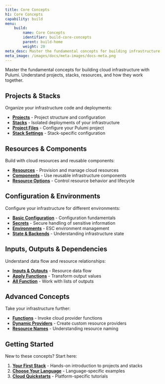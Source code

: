 ```yaml
---
title: Core Concepts
h1: Core Concepts
capability: build
menu:
    build:
        name: Core Concepts
        identifier: build-core-concepts
        parent: build-home
        weight: 20
meta_desc: Master the fundamental concepts for building infrastructure with Pulumi - projects, stacks, resources, components, and configuration.
meta_image: /images/docs/meta-images/docs-meta.png
---
```


Master the fundamental concepts for building cloud infrastructure with Pulumi. Understand projects, stacks, resources, and how they work together.

## Projects & Stacks

Organize your infrastructure code and deployments:

- **[Projects](/docs/iac/concepts/projects/)** - Project structure and configuration
- **[Stacks](/docs/iac/concepts/stacks/)** - Isolated deployments of your infrastructure
- **[Project Files](/docs/iac/concepts/projects/project-file/)** - Configure your Pulumi project
- **[Stack Settings](/docs/iac/concepts/projects/stack-settings-file/)** - Stack-specific configuration

## Resources & Components

Build with cloud resources and reusable components:

- **[Resources](/docs/iac/concepts/resources/)** - Provision and manage cloud resources
- **[Components](/docs/iac/concepts/components/)** - Use reusable infrastructure components
- **[Resource Options](/docs/iac/concepts/options/)** - Control resource behavior and lifecycle

## Configuration & Environments

Configure your infrastructure for different environments:

- **[Basic Configuration](/docs/iac/concepts/config/)** - Configuration fundamentals
- **[Secrets](/docs/iac/concepts/secrets/)** - Secure handling of sensitive information  
- **[Environments](/docs/esc/environments/)** - ESC environment management
- **[State & Backends](/docs/iac/concepts/state-and-backends/)** - Understanding infrastructure state

## Inputs, Outputs & Dependencies

Understand data flow and resource relationships:

- **[Inputs & Outputs](/docs/iac/concepts/inputs-outputs/)** - Resource data flow
- **[Apply Functions](/docs/iac/concepts/inputs-outputs/apply/)** - Transform output values
- **[All Function](/docs/iac/concepts/inputs-outputs/all/)** - Work with lists of outputs

## Advanced Concepts

Take your infrastructure further:

- **[Functions](/docs/iac/concepts/functions/)** - Invoke cloud provider functions
- **[Dynamic Providers](/docs/iac/concepts/resources/dynamic-providers/)** - Create custom resource providers
- **[Resource Names](/docs/iac/concepts/resources/names/)** - Understanding resource naming

## Getting Started

New to these concepts? Start here:

1. **[Your First Stack](/docs/iac/get-started/)** - Hands-on introduction to projects and stacks
2. **[Choose Your Language](/docs/iac/languages-sdks/)** - Language-specific examples
3. **[Cloud Quickstarts](/docs/iac/get-started/)** - Platform-specific tutorials
